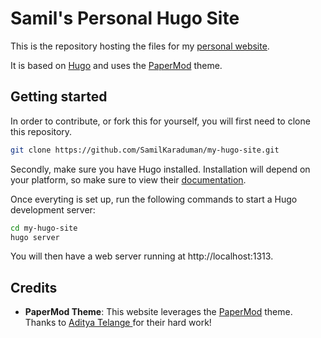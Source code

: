 # Samil's Personal Hugo Site

This is the repository hosting the files for my [personal website](https://samilkaraduman.github.io).  

It is based on [Hugo](https://gohugo.io) and uses the [PaperMod](https://github.com/adityatelange/hugo-PaperMod) theme. 

## Getting started

In order to contribute, or fork this for yourself, you will first need to clone this repository.

```bash
git clone https://github.com/SamilKaraduman/my-hugo-site.git
```

Secondly, make sure you have Hugo installed. Installation will depend on your platform, so make sure to view their [documentation](https://gohugo.io/installation/).

Once everyting is set up, run the following commands to start a Hugo development server:

```bash
cd my-hugo-site
hugo server
```

You will then have a web server running at http://localhost:1313.

## Credits

- **PaperMod Theme**: This website leverages the [PaperMod](https://github.com/adityatelange/hugo-PaperMod) theme. Thanks to [Aditya Telange ](https://github.com/adityatelange) for their hard work!

